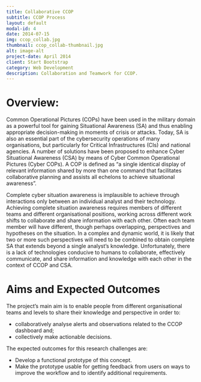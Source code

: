 ```yaml
---
title: Collaborative CCOP
subtitle: CCOP Process
layout: default
modal-id: 4
date: 2014-07-15
img: ccop_collab.jpg
thumbnail: ccop_collab-thumbnail.jpg
alt: image-alt
project-date: April 2014
client: Start Bootstrap
category: Web Development
description: Collaboration and Teamwork for CCOP.
---
```


# Overview:

Common Operational Pictures (COPs) have been used in the military domain as a powerful tool for gaining Situational Awareness (SA) and thus enabling appropriate decision-making in moments of crisis or attacks. Today, SA is also an essential part of the cybersecurity operations of many organisations, but particularly for Critical Infrastructures (CIs) and national agencies. A number of solutions have been proposed to enhance Cyber Situational Awareness (CSA) by means of Cyber Common Operational Pictures (Cyber COPs).  A COP is defined as “a single identical display of relevant information shared by more than one command that facilitates collaborative planning and assists all echelons to achieve situational awareness”.  

Complete cyber situation awareness is implausible to achieve through interactions only between an individual analyst and their technology.  Achieving complete situation awareness requires members of different teams and different organisational positions, working across different work shifts to collaborate and share information with each other.  Often each team member will have different, though perhaps overlapping, perspectives and hypotheses on the situation. In a complex and dynamic world, it is likely that two or more such perspectives will need to be combined to obtain complete SA that extends beyond a single analyst’s knowledge. Unfortunately, there is a lack of technologies conducive to humans to collaborate, effectively communicate, and share information and knowledge with each other in the context of CCOP and CSA. 

# Aims and Expected Outcomes

The project’s main aim is to enable people from different organisational teams and levels to share their knowledge and perspective in order to:
- collaboratively analyse alerts and observations related to the CCOP dashboard and;
- collectively make actionable decisions. 

The expected outcomes for this research challenges are:
- Develop a functional prototype of this concept.
- Make the prototype usable for getting feedback from users on ways to improve the workflow and to identify additional requirements. 
